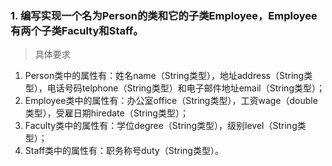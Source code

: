 ### 1. 编写实现一个名为Person的类和它的子类Employee，Employee有两个子类Faculty和Staff。
> 具体要求
1. Person类中的属性有：姓名name（String类型），地址address（String类型），电话号码telphone（String类型）和电子邮件地址email（String类型）；
2. Employee类中的属性有：办公室office（String类型），工资wage（double类型），受雇日期hiredate（String类型）；
3. Faculty类中的属性有：学位degree（String类型），级别level（String类型）；
4. Staff类中的属性有：职务称号duty（String类型）。
